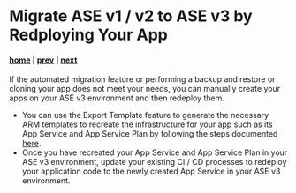 # Migrate ASE v1 / v2 to ASE v3 by Redploying Your App

#### [home](./readme.md) | [prev](./cloning-app.md) | [next](./recap.md)

If the automated migration feature or performing a backup and restore or cloning your app does not meet your needs, you can manually create your apps on your ASE v3 environment and then redeploy them.

- You can use the Export Template feature to generate the necessary ARM templates to recreate the infrastructure for your app such as its App Service and App Service Plan by following the steps documented [here](https://learn.microsoft.com/en-us/azure/app-service/environment/migration-alternatives#manually-create-your-apps-on-an-app-service-environment-v3).
- Once you have recreated your App Service and App Service Plan in your ASE v3 environment, update your existing CI / CD processes to redeploy your application code to the newly created App Service in your ASE v3 environment.